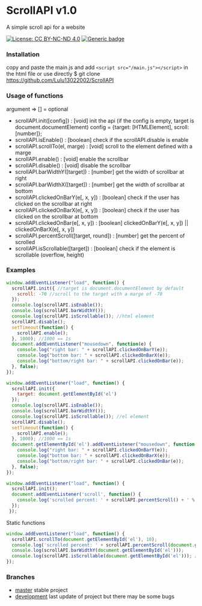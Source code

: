 # ScrollAPI v1.0
A simple scroll api for a website

[![License: CC BY-NC-ND 4.0](https://img.shields.io/badge/License-CC%20BY--NC--ND%204.0-lightgrey.svg)](https://creativecommons.org/licenses/by-nc-nd/4.0)
[![Generic badge](https://img.shields.io/badge/PRs-welcome-brightgreen.svg)](https://github.com/Lulu13022002/ScrollAPI/blob/master/CONTRIBUTING)

### Installation
  copy and paste the main.js and add `<script src="/main.js"></script>` in the html file
  or use directly $ git clone https://github.com/Lulu13022002/ScrollAPI
  
### Usage of functions
  argument => [] = optional
  * scrollAPI.init([config]) : [void] init the api (if the config is empty, target is document.documentElement)
    config = {target: [HTMLElement], scroll: [number]};
  * scrollAPI.isEnable() : [boolean] check if the scrollAPI.disable is enable
  * scrollAPI.scrollTo(el, marge) : [void] scroll to the element defined with a marge
  * scrollAPI.enable() : [void] enable the scrollbar
  * scrollAPI.disable() : [void] disable the scrollbar
  * scrollAPI.barWidthY([target]) : [number] get the width of scrollbar at right
  * scrollAPI.barWidthX([target]) : [number] get the width of scrollbar at bottom
  * scrollAPI.clickedOnBarY(e[, x, y]) : [boolean] check if the user has clicked on the scrollbar at right
  * scrollAPI.clickedOnBarX(e[, x, y]) : [boolean] check if the user has clicked on the scrollbar at bottom
  * scrollAPI.clickedOnBar(e[, x, y]) : [boolean] clickedOnBarY(e[, x, y]) || clickedOnBarX(e[, x, y]) 
  * scrollAPI.percentScroll([target, round]) : [number] get the percent of scrolled
  * scrollAPI.isScrollable([target]) : [boolean] check if the element is scrollable (overflow, height)
  
### Examples
  ```javascript
  window.addEventListener("load", function() {
    scrollAPI.init({ //target is document.documentElement by default
      scroll: -70 //scroll to the target with a marge of -70
    });
    console.log(scrollAPI.isEnable());
    console.log(scrollAPI.barWidthY());
    console.log(scrollAPI.isScrollable()); //html element
    scrollAPI.disable();
    setTimeout(function() {
      scrollAPI.enable();
    }, 1000); //1000 == 1s
    document.addEventListener("mousedown", function(e) {
      console.log("right bar: " + scrollAPI.clickedOnBarY(e));
      console.log("bottom bar: " + scrollAPI.clickedOnBarX(e));
      console.log("bottom/right bar: " + scrollAPI.clickedOnBar(e));
    }, false);
  });
  ```
  
  ```javascript
  window.addEventListener("load", function() {
    scrollAPI.init({
      target: document.getElementById('el')
    });
    console.log(scrollAPI.isEnable());
    console.log(scrollAPI.barWidthY());
    console.log(scrollAPI.isScrollable()); //el element
    scrollAPI.disable();
    setTimeout(function() {
      scrollAPI.enable();
    }, 1000); //1000 == 1s
    document.getElementById('el').addEventListener("mousedown", function(e) {
      console.log("right bar: " + scrollAPI.clickedOnBarY(e));
      console.log("bottom bar: " + scrollAPI.clickedOnBarX(e));
      console.log("bottom/right bar: " + scrollAPI.clickedOnBar(e));
    }, false);
  });
  ```
  
  ```javascript
  window.addEventListener("load", function() {
    scrollAPI.init();
    document.addEventListener('scroll', function() {
      console.log('scrolled percent: ' + scrollAPI.percentScroll() + ' %');
    });
   });
  ```
  
  Static functions
  ```javascript
  window.addEventListener("load", function() {
    scrollAPI.scrollTo(document.getElementById('el'), 10);
    console.log('scrolled percent: ' + scrollAPI.percentScroll(document.getElementById('el')) + ' %');
    console.log(scrollAPI.barWidthY(document.getElementById('el')));
    console.log(scrollAPI.isScrollable(document.getElementById('el'))); //el element
  });
  ```
  
### Branches
  - [master](https://github.com/Lulu13022002/ScrollAPI) stable project
  - [development](https://github.com/Lulu13022002/ScrollAPI/tree/development) last update
  of project but there may be some bugs

